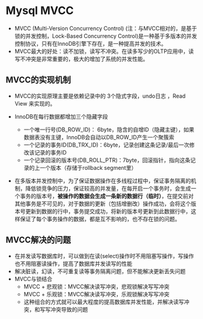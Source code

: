 # Mysql MVCC



- MVCC (Multi-Version Concurrency Control) (注：与MVCC相对的，是基于锁的并发控制，Lock-Based Concurrency Control)是一种基于多版本的并发控制协议，只有在InnoDB引擎下存在，是一种提高并发的技术。
- MVCC最大的好处：读不加锁，读写不冲突。在读多写少的OLTP应用中，读写不冲突是非常重要的，极大的增加了系统的并发性能。

## MVCC的实现机制

- MVCC的实现原理主要是依赖记录中的 3个隐式字段，undo日志 ，Read View 来实现的。

- InnoDB在每行数据都增加三个隐藏字段
  - 一个唯一行号(DB_ROW_ID)： 6byte，隐含的自增ID（隐藏主键），如果数据表没有主键，InnoDB会自动以DB_ROW_ID产生一个聚簇索
  - 一个记录的事务ID(DB_TRX_ID)：6byte，记录创建这条记录/最后一次修改该记录的事务ID
  - 一个记录回滚的版本号(DB_ROLL_PTR)：7byte，回滚指针，指向这条记录的上一个版本（存储于rollback segment里）
- 在多版本并发控制中，为了保证数据操作在多线程过程中，保证事务隔离的机制，降低锁竞争的压力，保证较高的并发量，在每开启一个事务时，会生成一个事务的版本号，**被操作的数据会生成一条新的数据行（临时）**，在提交前对其他事务是不可见的，对于数据的更新（包括增删改）操作成功，会将这个版本号更新到数据的行中，事务提交成功，将新的版本号更新到此数据行中，这样保证了每个事务操作的数据，都是互不影响的，也不存在锁的问题。

## MVCC解决的问题

- 在并发读写数据库时，可以做到在读(select)操作时不用阻塞写操作，写操作也不用阻塞读操作，提高了数据库并发读写的性能
- 解决脏读，幻读，不可重复读等事务隔离问题，但不能解决更新丢失问题
- MVCC与锁结合
  - MVCC + 悲观锁：MVCC解决读写冲突，悲观锁解决写写冲突
  - MVCC + 乐观锁：MVCC解决读写冲突，乐观锁解决写写冲突
  - 这种组合的方式就可以最大程度的提高数据库并发性能，并解决读写冲突，和写写冲突导致的问题

